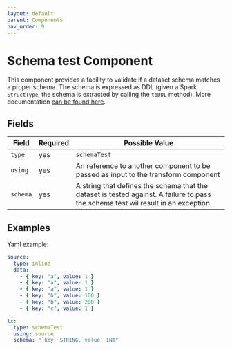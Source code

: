 ```yaml
---
layout: default
parent: Components
nav_order: 9
---
```


# Schema test Component

This component provides a facility to validate if a dataset schema matches a proper schema.
The schema is expressed as DDL (given a Spark `StructType`, the schema is extracted by calling the `toDDL` method).
More documentation [can be found here](https://spark.apache.org/docs/latest/api/scala/org/apache/spark/sql/types/StructType.html#toDDL:String).

## Fields

| Field | Required | Possible Value |
| ----- | -------- | -------------- |
| `type` | yes | `schemaTest` |
| `using` | yes | An reference to another component to be passed as input to the transform component  |
| `schema` | yes | A string that defines the schema that the dataset is tested against. A failure to pass the schema test wil result in an exception.  |

## Examples

Yaml example:
```yaml
source:
  type: inline
  data:
    - { key: "a", value: 1 }
    - { key: "a", value: 1 }
    - { key: "a", value: 1 }
    - { key: "b", value: 100 }
    - { key: "b", value: 200 }
    - { key: "c", value: 1 }

tx:
  type: schemaTest
  using: source
  schema: "`key` STRING,`value` INT"
```
